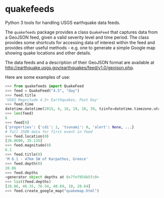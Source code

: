 quakefeeds
==========

Python 3 tools for handling USGS earthquake data feeds.

The `quakefeeds` package provides a class `QuakeFeed` that captures data
from a GeoJSON feed, given a valid severity level and time period.
The class provides some shortcuts for accessing data of interest within
the feed and provides other useful methods - e.g. one to generate a simple
Google map showing quake locations and other details.

The data feeds and a description of their GeoJSON format are available at
http://earthquake.usgs.gov/earthquakes/feed/v1.0/geojson.php.

Here are some examples of use:

```python
>>> from quakefeeds import QuakeFeed
>>> feed = QuakeFeed("4.5", "day")
>>> feed.title
'USGS Magnitude 4.5+ Earthquakes, Past Day'
>>> feed.time
datetime.datetime(2015, 4, 16, 19, 18, 39, tzinfo=datetime.timezone.utc)
>>> len(feed)
6
>>> feed[0]
{'properties': {'cdi': 1, 'tsunami': 0, 'alert': None, ...}
# full JSON data for first event in feed
>>> feed.location(0)
[26.8608, 35.135]
>>> feed.magnitude(0)
6.1
>>> feed.title(0)
'M 6.1 - 47km SW of Karpathos, Greece'
>>> feed.depth(0)
20.86
>>> feed.depths
<generator object depths at 0x7fef054b5fc0>
>>> list(feed.depths)
[20.86, 46.35, 76.54, 48.69, 10, 28.64]
>>> feed.create_google_map("quakemap.html")
```
